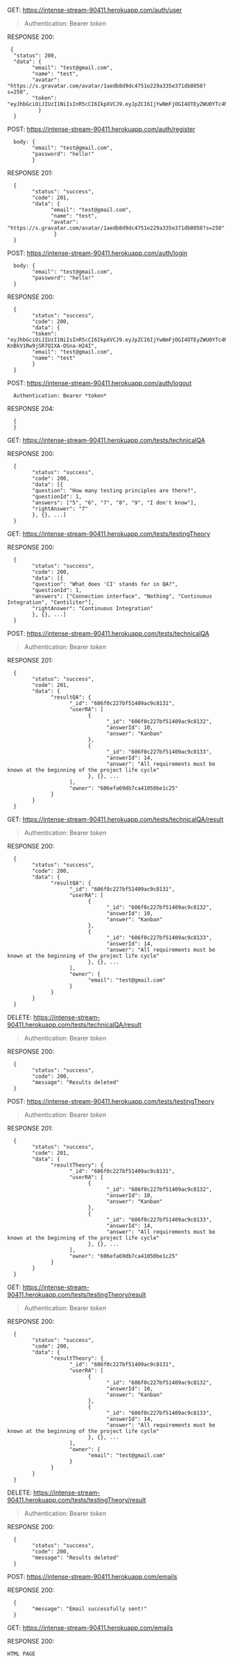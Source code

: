 GET: https://intense-stream-90411.herokuapp.com/auth/user

> Authentication: Bearer _token_

RESPONSE 200:

>

     {
      "status": 200,
      "data": {
            "email": "test@gmail.com",
            "name": "test",
            "avatar": "https://s.gravatar.com/avatar/1aedb8d9dc4751e229a335e371db8058?s=250",
            "token": "eyJhbGciOiJIUzI1NiIsInR5cCI6IkpXVCJ9.eyJpZCI6IjYwNmFjOGI4OTEyZWU0YTc4M2YzZWNmOSIsImlhdCI6MTYxNzYxMTE2MywiZXhwIjoxNjE3NjE4MzYzfQ.QUge2wSHuzmPSDMobEdn7jmRv4HzxNaXMynZAdpyqnE"
              }
      }

POST: https://intense-stream-90411.herokuapp.com/auth/register

>

      body: {
            "email": "test@gmail.com",
            "password": "hello!"
            }

RESPONSE 201:

>

      {
            "status": "success",
            "code": 201,
            "data": {
                  "email": "test@gmail.com",
                  "name": "test",
                  "avatar": "https://s.gravatar.com/avatar/1aedb8d9dc4751e229a335e371db8058?s=250"
                   }
      }

POST: https://intense-stream-90411.herokuapp.com/auth/login

>

      body: {
            "email": "test@gmail.com",
            "password": "hello!"
      }

RESPONSE 200:

>

      {
            "status": "success",
            "code": 200,
            "data": {
            "token": "eyJhbGciOiJIUzI1NiIsInR5cCI6IkpXVCJ9.eyJpZCI6IjYwNmFjOGI4OTEyZWU0YTc4M2YzZWNmOSIsImlhdCI6MTYxNzYxMTAyOSwiZXhwIjoxNjE3NjE4MjI5fQ.B4ZQgV6hrZp8RhR-KnBkV1Rw9jSR7QIXA-OSna-H24I",
            "email": "test@gmail.com",
            "name": "test"
            }
      }

POST: https://intense-stream-90411.herokuapp.com/auth/logout

>

      Authentication: Bearer *token*

RESPONSE 204:

>

      {
      }

GET: https://intense-stream-90411.herokuapp.com/tests/technicalQA

RESPONSE 200:

>

      {
            "status": "success",
            "code": 200,
            "data": [{
            "question": "How many testing principles are there?",
            "questionId": 1,
            "answers": ["5", "6", "7", "8", "9", "I don't know"],
            "rightAnswer": "7"
            }, {}, ...]
      }

GET: https://intense-stream-90411.herokuapp.com/tests/testingTheory

RESPONSE 200:

>

      {
            "status": "success",
            "code": 200,
            "data": [{
            "question": "What does 'CI' stands for in QA?",
            "questionId": 1,
            "answers": ["Connection interface", "Nothing", "Continuous Integration", "Centiliter"],
            "rightAnswer": "Continuous Integration"
            }, {}, ...]
      }

POST: https://intense-stream-90411.herokuapp.com/tests/technicalQA

> Authentication: Bearer _token_

RESPONSE 201:

>

      {
            "status": "success",
            "code": 201,
            "data": {
                  "resultQA": {
                        "_id": "606f0c227bf51409ac9c8131",
                        "userRA": [
                              {
                                    "_id": "606f0c227bf51409ac9c8132",
                                    "answerId": 10,
                                    "answer": "Kanban"
                              },
                              {
                                    "_id": "606f0c227bf51409ac9c8133",
                                    "answerId": 14,
                                    "answer": "All requirements must be known at the beginning of the project life cycle"
                              }, {}, ...
                        ],
                        "owner": "606efa69db7ca41050be1c25"
                  }
            }
      }

GET: https://intense-stream-90411.herokuapp.com/tests/technicalQA/result

> Authentication: Bearer _token_

RESPONSE 200:

>

      {
            "status": "success",
            "code": 200,
            "data": {
                  "resultQA": {
                        "_id": "606f0c227bf51409ac9c8131",
                        "userRA": [
                              {
                                    "_id": "606f0c227bf51409ac9c8132",
                                    "answerId": 10,
                                    "answer": "Kanban"
                              },
                              {
                                    "_id": "606f0c227bf51409ac9c8133",
                                    "answerId": 14,
                                    "answer": "All requirements must be known at the beginning of the project life cycle"
                              }, {}, ...
                        ],
                        "owner": {
                              "email": "test@gmail.com"
                        }
                  }
            }
      }

DELETE: https://intense-stream-90411.herokuapp.com/tests/technicalQA/result

> Authentication: Bearer _token_

RESPONSE 200:

>

      {
            "status": "success",
            "code": 200,
            "message": "Results deleted"
      }

POST: https://intense-stream-90411.herokuapp.com/tests/testingTheory

> Authentication: Bearer _token_

RESPONSE 201:

>

      {
            "status": "success",
            "code": 201,
            "data": {
                  "resultTheory": {
                        "_id": "606f0c227bf51409ac9c8131",
                        "userRA": [
                              {
                                    "_id": "606f0c227bf51409ac9c8132",
                                    "answerId": 10,
                                    "answer": "Kanban"
                              },
                              {
                                    "_id": "606f0c227bf51409ac9c8133",
                                    "answerId": 14,
                                    "answer": "All requirements must be known at the beginning of the project life cycle"
                              }, {}, ...
                        ],
                        "owner": "606efa69db7ca41050be1c25"
                  }
            }
      }

GET: https://intense-stream-90411.herokuapp.com/tests/testingTheory/result

> Authentication: Bearer _token_

RESPONSE 200:

>

      {
            "status": "success",
            "code": 200,
            "data": {
                  "resultTheory": {
                        "_id": "606f0c227bf51409ac9c8131",
                        "userRA": [
                              {
                                    "_id": "606f0c227bf51409ac9c8132",
                                    "answerId": 10,
                                    "answer": "Kanban"
                              },
                              {
                                    "_id": "606f0c227bf51409ac9c8133",
                                    "answerId": 14,
                                    "answer": "All requirements must be known at the beginning of the project life cycle"
                              }, {}, ...
                        ],
                        "owner": {
                              "email": "test@gmail.com"
                        }
                  }
            }
      }

DELETE: https://intense-stream-90411.herokuapp.com/tests/testingTheory/result

> Authentication: Bearer _token_

RESPONSE 200:

>

      {
            "status": "success",
            "code": 200,
            "message": "Results deleted"
      }

POST: https://intense-stream-90411.herokuapp.com/emails


RESPONSE 200:

>

      {
            "message": "Email successfully sent!"
      }
GET: https://intense-stream-90411.herokuapp.com/emails


RESPONSE 200:

>

    HTML PAGE
